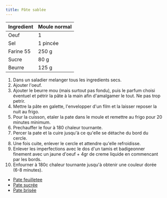 ```yaml
---
title: Pâte sablée
---
```


| Ingredient | Moule normal |
| :--------- | :----------- |
| Oeuf       | 1            |
| Sel        | 1 pincée     |
| Farine 55  | 250 g        |
| Sucre      | 80 g         |
| Beurre     | 125 g        |

1.  Dans un saladier melanger tous les ingredients secs.
1.  Ajouter l'oeuf.
1.  Ajouter le beurre mou (mais surtout pas fondu), puis le parfum
    choisi éventuel et pétrir la pâte à la main afin d'amalgamer le
    tout. Ne pas trop petrir.
1.  Mettre la pâte en galette, l'envelopper d'un film et la laisser
    reposer la nuit au frigo.
1.  Pour la cuisson, etaler la pate dans le moule et remettre au frigo pour 20 minutes minimum.
1.  Prechauffer le four à 180 chaleur tournante.
1.  Percer la pate et la cuire jusqu'à ce qu'elle se détache du bord du cercle.
1.  Une fois cuite, enlever le cercle et attendre qu'elle refroidisse.
1.  Enlever les imperfections avec le dos d'un tamis et badigeonner finement avec un jaune d'oeuf + 4gr de creme liquide en commencant par les bords.
1.  Enfourner à 180c chaleur tournante jusqu'à obtenir une couleur dorée (6-8 minutes).

- [Pate feuilletee](/recipes/sweet/pates/pate-feuilletee)
- [Pate sucrée](/recipes/sweet/pates/pate-sucree)
- [Pate brisée](/recipes/sweet/pates/pate-brisee)
